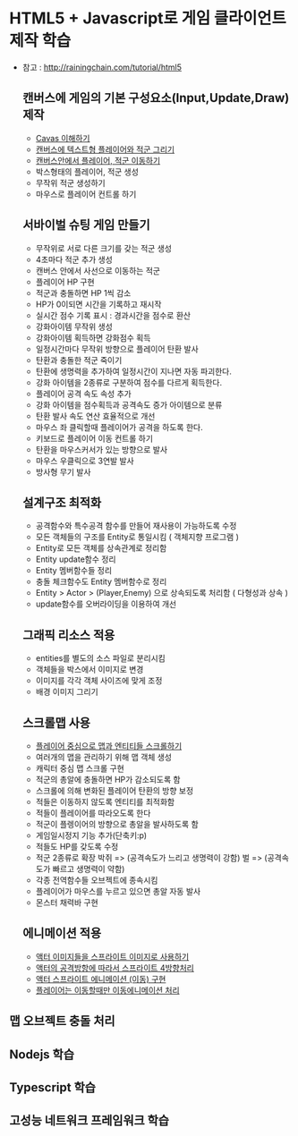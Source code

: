# HTML5 + Javascript로 게임 클라이언트 제작 학습
- 참고 : http://rainingchain.com/tutorial/html5
  ## 캔버스에 게임의 기본 구성요소(Input,Update,Draw) 제작
    - [Cavas 이해하기](./processes/process.01.md)
    - [캔버스에 텍스트형 플레이어와 적군 그리기](../../client/assets/01-tutorial/01/index.03.html)
    - [캔버스안에서 플레이어, 적군 이동하기](../../client/assets/01-tutorial/01/index.04.html)
    - 박스형태의 플레이어, 적군 생성
    - 무작위 적군 생성하기
    - 마우스로 플레이어 컨트롤 하기
  ## 서바이벌 슈팅 게임 만들기
    - 무작위로 서로 다른 크기를 갖는 적군 생성
    - 4초마다 적군 추가 생성
    - 캔버스 안에서 사선으로 이동하는 적군
    - 플레이어 HP 구현
    - 적군과 충돌하면 HP 1씩 감소
    - HP가 0이되면 시간을 기록하고 재시작
    - 실시간 점수 기록 표시 : 경과시간을 점수로 환산
    - 강화아이템 무작위 생성
    - 강화아이템 획득하면 강화점수 획득
    - 일정시간마다 무작위 방향으로 플레이어 탄환 발사
    - 탄환과 충돌한 적군 죽이기
    - 탄환에 생명력을 추가하여 일정시간이 지나면 자동 파괴한다.
    - 강화 아이템을 2종류로 구분하여 점수를 다르게 획득한다.
    - 플레이어 공격 속도 속성 추가
    - 강화 아이템을 점수획득과 공격속도 증가 아이템으로 분류
    - 탄환 발사 속도 연산 효율적으로 개선
    - 마우스 좌 클릭할때 플레이어가 공격을 하도록 한다.
    - 키보드로 플레이어 이동 컨트롤 하기
    - 탄환을 마우스커서가 있는 방향으로 발사
    - 마우스 우클릭으로 3연발 발사
    - 방사형 무기 발사
  ## 설계구조 최적화
    - 공격함수와 특수공격 함수를 만들어 재사용이 가능하도록 수정
    - 모든 객체들의 구조를 Entity로 통일시킴 ( 객체지향 프로그램 )
    - Entity로 모든 객체를 상속관계로 정리함
    - Entity update함수 정리
    - Entity 멤버함수들 정리
    - 충돌 체크함수도 Entity 멤버함수로 정리
    - Entity > Actor > (Player,Enemy) 으로 상속되도록 처리함 ( 다형성과 상속 )
    - update함수를 오버라이딩을 이용하여 개선
  ## 그래픽 리소스 적용
    - entities를 별도의 소스 파일로 분리시킴
    - 객체들을 박스에서 이미지로 변경
    - 이미지를 각각 객체 사이즈에 맞게 조정
    - 배경 이미지 그리기
  ## 스크롤맵 사용
    - [플레이어 중심으로 맵과 엔티티들 스크롤하기](../../client/assets/01-tutorial/05/index.01.html)
    - 여러개의 맵을 관리하기 위해 맵 객체 생성
    - 캐릭터 중심 맵 스크롤 구현
    - 적군의 총알에 충돌하면 HP가 감소되도록 함
    - 스크롤에 의해 변화된 플레이어 탄환의 방향 보정
    - 적들은 이동하지 않도록 엔티티를 최적화함
    - 적들이 플레이어를 따라오도록 한다
    - 적군이 플렝이어의 방향으로 총알을 발사하도록 함
    - 게임일시정지 기능 추가(단축키:p)
    - 적들도 HP를 갖도록 수정
    - 적군 2종류로 확장
            박쥐 => (공격속도가 느리고 생명력이 강함)
            벌  => (공격속도가 빠르고 생명력이 약함)
    - 각종 전역함수들 오브젝트에 종속시킴
    - 플레이어가 마우스를 누르고 있으면 총알 자동 발사
    - 몬스터 채력바 구현
  ## 에니메이션 적용
    - [액터 이미지들을 스프라이트 이미지로 사용하기](../../client/assets/01-tutorial/06/index.01.html)
    - [액터의 공격방항에 따라서 스프라이트 4방향처리](../../client/assets/01-tutorial/06/index.02.html)
    - [액터 스프라이트 에니메이션 (이동) 구현](../../client/assets/01-tutorial/06/index.03.html)
    - [플레이어는 이동할때만 이동에니메이션 처리](../../client/assets/01-tutorial/06/index.04.html)
## 맵 오브젝트 충돌 처리






## Nodejs 학습
## Typescript 학습
## 고성능 네트워크 프레임워크 학습


